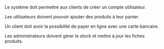 Le système doit permettre aux clients de créer un compte utilisateur.

Les utilisateurs doivent pouvoir ajouter des produits à leur panier.

Un client doit avoir la possibilité de payer en ligne avec une carte bancaire.

Les administrateurs doivent gérer le stock et mettre à jour les fiches produits.